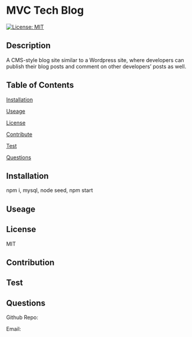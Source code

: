 # MVC Tech Blog
    
[![License: MIT](https://img.shields.io/badge/License-MIT-yellow.svg)](https://opensource.org/licenses/MIT)

## Description
A CMS-style blog site similar to a Wordpress site, where developers can publish their blog posts and comment on other developers’ posts as well.

## Table of Contents

[Installation](#installation)

[Useage](#useage)

[License](#license)

[Contribute](#contribute)

[Test](#test)

[Questions](#questions)


## Installation
npm i, mysql, node seed, npm start

## Useage
  

## License
MIT

## Contribution
  

## Test
  

## Questions
Github Repo: [](https://github.com/?tab=repositories)

Email: 